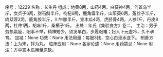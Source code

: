 序号：12229
名称：长生丹
组成：地黄8两，山药4两，白茯神4两，何首乌半斤，女贞子6两，甜石斛半斤，枸杞6两，鹿角霜半斤，山茱萸6两，菟丝子半斤，肉苁蓉2两，鹿角胶半斤，川牛膝半斤，宣木瓜4两，虎胫骨4两，人参1斤，丹皮8两，杜仲1两，胡麻1斤，桑椹子1斤。
出处：年氏《集验良方》卷二。
主治：男子劳损羸瘦，阳事不举，精神短少，须发早白，步履艰难；妇人下元虚冷，久不孕育。
加减：None
功效：None
用法用量：每服3钱，空心白滚水送下。
制备方法：上为末，拌为丸。
临床应用：None
各家论述：None
用药禁忌：None
附注：方中宣木瓜用量原缺。
